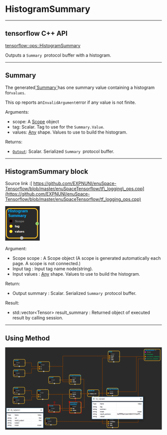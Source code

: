 # HistogramSummary

---

## tensorflow C++ API

[tensorflow::ops::HistogramSummary](https://www.tensorflow.org/api_docs/cc/class/tensorflow/ops/histogram-summary)

Outputs a `Summary `protocol buffer with a histogram.

---

## Summary

The generated[\`Summary\`](https://www.tensorflow.org/code/tensorflow/core/framework/summary.proto)has one summary value containing a histogram for`values`.

This op reports an`InvalidArgument`error if any value is not finite.

Arguments:

* scope: A [Scope](https://www.tensorflow.org/api_docs/cc/class/tensorflow/scope.html#classtensorflow_1_1_scope) object
* tag: Scalar. Tag to use for the `Summary.Value`.
* values: [Any](https://www.tensorflow.org/api_docs/cc/class/tensorflow/ops/any.html#classtensorflow_1_1ops_1_1_any) shape. Values to use to build the histogram.

Returns:

* [`Output`](https://www.tensorflow.org/api_docs/cc/class/tensorflow/output.html#classtensorflow_1_1_output): Scalar. Serialized `Summary `protocol buffer.

---

## HistogramSummary block

Source link :[ https://github.com/EXPNUNI/enuSpace-Tensorflow/blob/master/enuSpaceTensorflow/tf\_logging\_ops.cpp](https://github.com/EXPNUNI/enuSpace-Tensorflow/blob/master/enuSpaceTensorflow/tf_logging_ops.cpp)

![](/assets/logging_ops/logging_ops_histogramsummary_symbol.png)

Argument:

* Scope scope : A Scope object \(A scope is generated automatically each page. A scope is not connected.\)
* Input tag : Input tag name node\(string\).
* Input values : [Any](https://www.tensorflow.org/api_docs/cc/class/tensorflow/ops/any.html#classtensorflow_1_1ops_1_1_any) shape. Values to use to build the histogram.

Return:

* Output summary : Scalar. Serialized `Summary `protocol buffer.

Result:

* std::vector&lt;Tensor&gt; result\_summary : Returned object of executed result by calling session.

---

## Using Method

![](/assets/logging_ops/logging_ops_histogramsummary_method.png)



